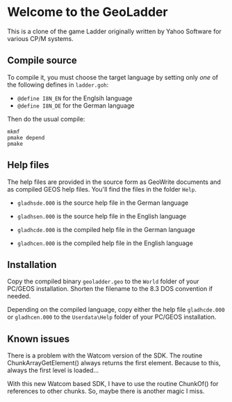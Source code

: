 # Welcome to the GeoLadder

This is a clone of the game Ladder originally written by Yahoo Software for various CP/M systems.

## Compile source

To compile it, you must choose the target language by setting only _one_ of the following defines in `ladder.goh`:

* `@define I8N_EN` for the Englsih language
* `@define I8N_DE` for the German language

Then do the usual compile:

```
mkmf
pmake depend
pmake
```

## Help files

The help files are provided in the source form as GeoWrite documents and as compiled GEOS help files. You'll find the files in the folder `Help`.

* `gladhsde.000` is the source help file in the German language
* `gladhsen.000` is the source help file in the English language

* `gladhcde.000` is the compiled help file in the German language
* `gladhcen.000` is the compiled help file in the English language

## Installation

Copy the compiled binary `geoladder.geo` to the `World` folder of your PC/GEOS installation. Shorten the filename to the 8.3 DOS convention if needed.

Depending on the compiled language, copy either the help file `gladhcde.000` or `gladhcen.000` to the `Userdata\Help` folder of your PC/GEOS installation.

## Known issues

There is a problem with the Watcom version of the SDK. The routine ChunkArrayGetElement() always returns the first element. Because to this, always the first level is loaded...

With this new Watcom based SDK, I have to use the routine ChunkOf() for references to other chunks. So, maybe there is another magic I miss.
